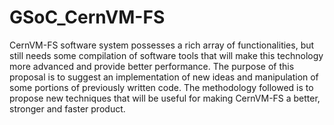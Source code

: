 # GSoC_CernVM-FS
CernVM-FS software system possesses a rich array of functionalities, but still needs some compilation of software tools that will make this technology more advanced and provide better performance. The purpose of this proposal is to suggest an implementation of new ideas and manipulation of some portions of previously written code. The methodology followed is to propose new techniques that will be useful for making CernVM-FS a better, stronger and faster product.

